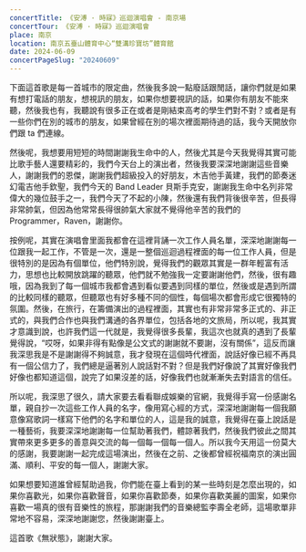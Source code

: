 ```yaml
---
concertTitle: 《安溥 · 時寐》巡迴演唱會 - 南京場
concertTour: 《安溥 · 時寐》巡迴演唱會
place: 南京
location: 南京五臺山體育中心“雙溝珍寶坊”體育館
date: 2024-06-09
concertPageSlug: "20240609"
---
```

下面這首歌是每一首城市的限定曲，然後我多說一點廢話跟閒話，讓你們就是如果有想打電話的朋友，想視訊的朋友，如果你想要視訊的話，如果你有朋友不能來聽，然後我也有，我聽說有很多正在或者是剛結束高考的學生們對不對？或者是有一些你們在別的城市的朋友，如果曾經在別的場次裡面期待過的話，我今天開放你們跟 ta 們連線。

然後呢，我想要用短短的時間謝謝我生命中的人，然後尤其是今天我覺得其實可能比歌手藝人還要精彩的，我們今天台上的演出者，然後我要深深地謝謝這些音樂人，謝謝我們的恩傑，謝謝我們超級投入的好朋友，木吉他手黃建，我們的節奏迷幻電吉他手欽聖，我們今天的 Band Leader 貝斯手克安，謝謝我生命中名列非常偉大的幾位鼓手之一，我們今天了不起的小陳，然後還有我們背後很辛苦，但長得非常帥氣，但因為他常常長得很帥氣大家就不覺得他辛苦的我們的 Programmer，Raven，謝謝你。

按例呢，其實在演唱會里面我都會在這裡背誦一次工作人員名單，深深地謝謝每一位跟我一起工作，不管是一次，還是一整個巡迴過程裡面的每一位工作人員，但是很特別的是因為有個單位，他們特別說，覺得我們的觀眾其實是一群年輕富有活力，思想也比較開放跳躍的聽眾，他們就不勉強我一定要謝謝他們，然後，很有趣哦，因為我到了每一個城市我都會遇到看似要遇到同樣的單位，然後或是遇到所謂的比較同樣的聽眾，但聽眾也有好多種不同的個性，每個場次都會形成它很獨特的氛圍。然後，在旅行，在籌備演出的過程裡面，其實也有非常非常多正式的、非正式的，與我們合作也與我們溝通的各界單位，包括各地的文旅局，所以呢，我其實才意識到說，也許我們這一代就是，我覺得很多長輩，我這次也就真的遇到了長輩覺得說，“哎呀，如果非得有點像是公文式的謝謝就不要謝，沒有關係”，這反而讓我深思我是不是謝謝得不夠誠意，我才發現在這個時代裡面，說話好像已經不再具有一個公信力了，我們總是逼著別人說話對不對？但是我們好像說了其實好像我們好像也都知道這個，說完了如果沒差的話，好像我們也就漸漸失去對語言的信任。

所以呢，我深思了很久，請大家要去看看聯成娛樂的官網，我覺得手寫一份感謝名單，親自抄一次這些工作人員的名字，像用寫心經的方式，深深地謝謝每一個我願意像寫歌詞一樣寫下他們的名字和單位的人，這是我的誠意，我覺得在臺上說話是一種藝術，我要深深地謝謝每一位幫助著我們，體諒著我們，然後我們彼此之間其實帶來更多更多的善意與交流的每一個每一個每一個人。所以我今天用這一份莫大的感謝，我要謝謝一起完成這場演出，然後在之前、之後都曾經祝福南京的演出圓滿、順利、平安的每一個人，謝謝大家。

如果想要知道誰曾經幫助過我，你們能在臺上看到的某一些時刻是怎麼出現的，如果你喜歡光，如果你喜歡聲音，如果你喜歡節奏，如果你喜歡美麗的圖案，如果你喜歡一場真的很有音樂性的旅程，那謝謝我們的音樂總監李壽全老師，這場歌單非常地不容易，深深地謝謝您，然後謝謝臺上。

這首歌《無狀態》，謝謝大家。